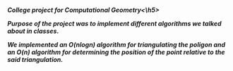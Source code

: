 <h5>College project for Computational Geometry<\h5>

Purpose of the project was to implement different algorithms we talked about in classes.

We implemented an O(nlogn) algorithm for triangulating the poligon and an O(n) algorithm for determining the position of the point relative to the said triangulation.
